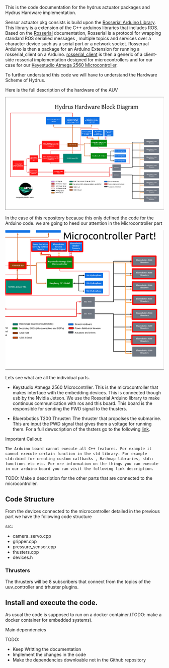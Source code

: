 This is the code documentation for the hydrus actuator packages and Hydrus Hardware implementation.

Sensor actuator pkg consists is build upon the [Rosserial Arduino Library](http://wiki.ros.org/rosserial_arduino). 
This library is a extension of the C++ arduinos libraries that includes ROS. Based on the [Rosserial](http://wiki.ros.org/rosserial) documentation,
Rosserial is a protocol for wrapping standard ROS serialied messages  , multiple topics and services over a character device such as a serial port or 
a network socket. Rosserual Arduino is then a package for an Arduino Extension  for running a rosserial_client on a Arduino. [rosserial_client](http://wiki.ros.org/rosserial_client) is then a generic  of a client-side rosserial implementation designed for microcontrollers and for our case for our [Keyestudio Atmega 2560 
Microcontroller](s).

To further understand this code we will have to understand the Hardware Scheme of Hydrus.

Here is the full description of the hardware of the AUV

![Alt text](assets/RUMArino.png)

In the case of this repository because this only defined the code for the Arduino code. we are going to heed our attention in the Microcontroller part




![Alt text](assets/selected.png)


Lets see what are all the individual parts.

- Keystudio Atmega 2560 Microcontrller. This is the microcontroller that makes interface with the embedding devices. This is connected though usb by the Nvidia Jetson. We use the Rosserial Arduino library to make continous communication with ros and this board. This  board is the responsible for sending the  PWD signal to the thusters.

- Bluerobotics T200 Thruster: The thruster that propolses the submarine. This are input the PWD signal that gives them a voltage for running them. For a full dewscription of the thsters go to the following [link](https://bluerobotics.com/store/thrusters/t100-t200-thrusters/t200-thruster-r2-rp/).


Important Callout:
```
The Arduino board cannot execute all C++ features. For example it cannot execute certain function in the std library. For example  std::bind for creating custom callbacks , Hashmap libraries, std:: functions etc etc. For mre information on the things you can execute in our arduino board you can visit the following link description.
```
TODO: Make a description for the other parts  that are connected to the microcontroller.



## Code Structure


From the devices connected to the microcontroller detailed in the previous part we have the following code structure

src:
- camera_servo.cpp
- gripper.cpp
- pressure_sensor.cpp
- thusters.cpp
- devices.h


### Thrusters

The thrusters will be  8 subscribers that connect from the topics of the uuv_controller and trhuster plugins.




## Install and execute the code.

As usual the code is supposed to run on a docker container.(TODO: make a docker container for embedded systems).

Main dependencies





TODO: 
 - Keep Writting the documentation
 - Implement the changes in the code
 - Make the dependencies downloable  not in the Github repository

